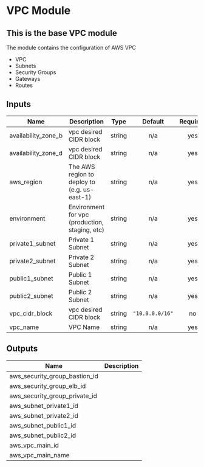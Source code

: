 # VPC Module

## This is the base VPC module

The module contains the configuration of AWS VPC

* VPC
* Subnets
* Security Groups
* Gateways
* Routes

<!-- BEGINNING OF PRE-COMMIT-TERRAFORM DOCS HOOK -->
## Inputs

| Name | Description | Type | Default | Required |
|------|-------------|:----:|:-----:|:-----:|
| availability\_zone\_b | vpc desired CIDR block | string | n/a | yes |
| availability\_zone\_d | vpc desired CIDR block | string | n/a | yes |
| aws\_region | The AWS region to deploy to (e.g. us-east-1) | string | n/a | yes |
| environment | Environment for vpc (production, staging, etc) | string | n/a | yes |
| private1\_subnet | Private 1 Subnet | string | n/a | yes |
| private2\_subnet | Private 2 Subnet | string | n/a | yes |
| public1\_subnet | Public 1 Subnet | string | n/a | yes |
| public2\_subnet | Public 2 Subnet | string | n/a | yes |
| vpc\_cidr\_block | vpc desired CIDR block | string | `"10.0.0.0/16"` | no |
| vpc\_name | VPC Name | string | n/a | yes |

## Outputs

| Name | Description |
|------|-------------|
| aws\_security\_group\_bastion\_id |  |
| aws\_security\_group\_elb\_id |  |
| aws\_security\_group\_private\_id |  |
| aws\_subnet\_private1\_id |  |
| aws\_subnet\_private2\_id |  |
| aws\_subnet\_public1\_id |  |
| aws\_subnet\_public2\_id |  |
| aws\_vpc\_main\_id |  |
| aws\_vpc\_main\_name |  |

<!-- END OF PRE-COMMIT-TERRAFORM DOCS HOOK -->

